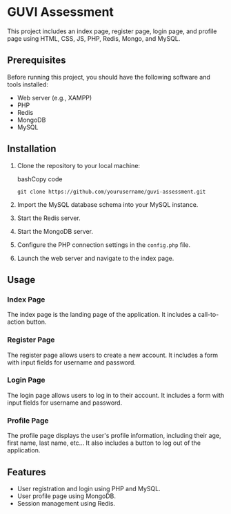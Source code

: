 
# GUVI Assessment

This project includes an index page, register page, login page, and profile page using HTML, CSS, JS, PHP, Redis, Mongo, and MySQL.

## Prerequisites

Before running this project, you should have the following software and tools installed:

-   Web server (e.g., XAMPP)
-   PHP
-   Redis
-   MongoDB
-   MySQL

## Installation

1.  Clone the repository to your local machine:
    
    bashCopy code
    
    `git clone https://github.com/yourusername/guvi-assessment.git` 
    
2.  Import the MySQL database schema into your MySQL instance.
    
3.  Start the Redis server.
    
4.  Start the MongoDB server.
    
5.  Configure the PHP connection settings in the `config.php` file.
    
6.  Launch the web server and navigate to the index page.
    

## Usage

### Index Page

The index page is the landing page of the application. It includes a  call-to-action button.

### Register Page

The register page allows users to create a new account. It includes a form with input fields for username and password.

### Login Page

The login page allows users to log in to their account. It includes a form with input fields for username and password.

### Profile Page

The profile page displays the user's profile information, including their age, first name, last name, etc... It also includes a button to log out of the application.

## Features

-   User registration and login using PHP and MySQL.
-   User profile page using MongoDB.
-   Session management using Redis.


